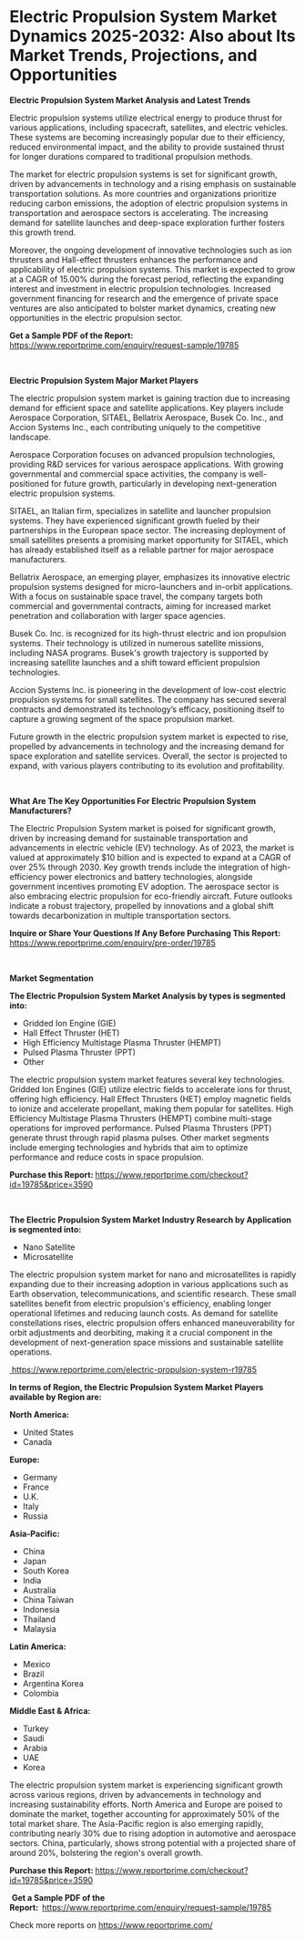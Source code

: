 <p><h1>Electric Propulsion System Market Dynamics 2025-2032: Also about Its Market Trends, Projections, and Opportunities</h1></p><p><strong>Electric Propulsion System Market Analysis and Latest Trends</strong></p>
<p><p>Electric propulsion systems utilize electrical energy to produce thrust for various applications, including spacecraft, satellites, and electric vehicles. These systems are becoming increasingly popular due to their efficiency, reduced environmental impact, and the ability to provide sustained thrust for longer durations compared to traditional propulsion methods.</p><p>The market for electric propulsion systems is set for significant growth, driven by advancements in technology and a rising emphasis on sustainable transportation solutions. As more countries and organizations prioritize reducing carbon emissions, the adoption of electric propulsion systems in transportation and aerospace sectors is accelerating. The increasing demand for satellite launches and deep-space exploration further fosters this growth trend.</p><p>Moreover, the ongoing development of innovative technologies such as ion thrusters and Hall-effect thrusters enhances the performance and applicability of electric propulsion systems. This market is expected to grow at a CAGR of 15.00% during the forecast period, reflecting the expanding interest and investment in electric propulsion technologies. Increased government financing for research and the emergence of private space ventures are also anticipated to bolster market dynamics, creating new opportunities in the electric propulsion sector.</p></p>
<p><strong>Get a Sample PDF of the Report:&nbsp;</strong> <a href="https://www.reportprime.com/enquiry/request-sample/19785?utm_campaign=2528&utm_medium=2&utm_source=Github&utm_content=ia&utm_term=20032025&utm_id=electric-propulsion-system">https://www.reportprime.com/enquiry/request-sample/19785</a></p>
<p>&nbsp;</p>
<p><strong>Electric Propulsion System Major Market Players</strong></p>
<p><p>The electric propulsion system market is gaining traction due to increasing demand for efficient space and satellite applications. Key players include Aerospace Corporation, SITAEL, Bellatrix Aerospace, Busek Co. Inc., and Accion Systems Inc., each contributing uniquely to the competitive landscape.</p><p>Aerospace Corporation focuses on advanced propulsion technologies, providing R&D services for various aerospace applications. With growing governmental and commercial space activities, the company is well-positioned for future growth, particularly in developing next-generation electric propulsion systems.</p><p>SITAEL, an Italian firm, specializes in satellite and launcher propulsion systems. They have experienced significant growth fueled by their partnerships in the European space sector. The increasing deployment of small satellites presents a promising market opportunity for SITAEL, which has already established itself as a reliable partner for major aerospace manufacturers.</p><p>Bellatrix Aerospace, an emerging player, emphasizes its innovative electric propulsion systems designed for micro-launchers and in-orbit applications. With a focus on sustainable space travel, the company targets both commercial and governmental contracts, aiming for increased market penetration and collaboration with larger space agencies.</p><p>Busek Co. Inc. is recognized for its high-thrust electric and ion propulsion systems. Their technology is utilized in numerous satellite missions, including NASA programs. Busek's growth trajectory is supported by increasing satellite launches and a shift toward efficient propulsion technologies.</p><p>Accion Systems Inc. is pioneering in the development of low-cost electric propulsion systems for small satellites. The company has secured several contracts and demonstrated its technology’s efficacy, positioning itself to capture a growing segment of the space propulsion market.</p><p>Future growth in the electric propulsion system market is expected to rise, propelled by advancements in technology and the increasing demand for space exploration and satellite services. Overall, the sector is projected to expand, with various players contributing to its evolution and profitability.</p></p>
<p>&nbsp;</p>
<p><strong>What Are The Key Opportunities For Electric Propulsion System Manufacturers?</strong></p>
<p><p>The Electric Propulsion System market is poised for significant growth, driven by increasing demand for sustainable transportation and advancements in electric vehicle (EV) technology. As of 2023, the market is valued at approximately $10 billion and is expected to expand at a CAGR of over 25% through 2030. Key growth trends include the integration of high-efficiency power electronics and battery technologies, alongside government incentives promoting EV adoption. The aerospace sector is also embracing electric propulsion for eco-friendly aircraft. Future outlooks indicate a robust trajectory, propelled by innovations and a global shift towards decarbonization in multiple transportation sectors.</p></p>
<p><strong>Inquire or Share Your Questions If Any Before Purchasing This Report:</strong> <a href="https://www.reportprime.com/enquiry/pre-order/19785?utm_campaign=2528&utm_medium=2&utm_source=Github&utm_content=ia&utm_term=20032025&utm_id=electric-propulsion-system">https://www.reportprime.com/enquiry/pre-order/19785</a></p>
<p>&nbsp;</p>
<p><strong>Market Segmentation</strong></p>
<p><strong>The Electric Propulsion System Market Analysis by types is segmented into:</strong></p>
<p><ul><li>Gridded Ion Engine (GIE)</li><li>Hall Effect Thruster (HET)</li><li>High Efficiency Multistage Plasma Thruster (HEMPT)</li><li>Pulsed Plasma Thruster (PPT)</li><li>Other</li></ul></p>
<p><p>The electric propulsion system market features several key technologies. Gridded Ion Engines (GIE) utilize electric fields to accelerate ions for thrust, offering high efficiency. Hall Effect Thrusters (HET) employ magnetic fields to ionize and accelerate propellant, making them popular for satellites. High Efficiency Multistage Plasma Thrusters (HEMPT) combine multi-stage operations for improved performance. Pulsed Plasma Thrusters (PPT) generate thrust through rapid plasma pulses. Other market segments include emerging technologies and hybrids that aim to optimize performance and reduce costs in space propulsion.</p></p>
<p><strong>Purchase this Report:&nbsp;</strong><a href="https://www.reportprime.com/checkout?id=19785&price=3590&utm_campaign=2528&utm_medium=2&utm_source=Github&utm_content=ia&utm_term=20032025&utm_id=electric-propulsion-system">https://www.reportprime.com/checkout?id=19785&price=3590</a></p>
<p>&nbsp;</p>
<p><strong>The Electric Propulsion System Market Industry Research by Application is segmented into:</strong></p>
<p><ul><li>Nano Satellite</li><li>Microsatellite</li></ul></p>
<p><p>The electric propulsion system market for nano and microsatellites is rapidly expanding due to their increasing adoption in various applications such as Earth observation, telecommunications, and scientific research. These small satellites benefit from electric propulsion's efficiency, enabling longer operational lifetimes and reducing launch costs. As demand for satellite constellations rises, electric propulsion offers enhanced maneuverability for orbit adjustments and deorbiting, making it a crucial component in the development of next-generation space missions and sustainable satellite operations.</p></p>
<p><a href="https://www.reportprime.com/electric-propulsion-system-r19785?utm_campaign=2528&utm_medium=2&utm_source=Github&utm_content=ia&utm_term=20032025&utm_id=electric-propulsion-system">&nbsp;https://www.reportprime.com/electric-propulsion-system-r19785</a></p>
<p><strong>In terms of Region, the Electric Propulsion System Market Players available by Region are:</strong></p>
<p>
    <p> <strong> North America: </strong>
        <ul>
            <li>United States</li>
            <li>Canada</li>
        </ul>
        </p> 
    <p> <strong> Europe: </strong>
        <ul>
            <li>Germany</li>
            <li>France</li>
            <li>U.K.</li>
            <li>Italy</li>
            <li>Russia</li>
        </ul>
        </p> 
    <p> <strong> Asia-Pacific: </strong>
        <ul>
            <li>China</li>
            <li>Japan</li>
            <li>South Korea</li>
            <li>India</li>
            <li>Australia</li>
            <li>China Taiwan</li>
            <li>Indonesia</li>
            <li>Thailand</li>
            <li>Malaysia</li>
        </ul>
        </p> 
    <p> <strong> Latin America: </strong>
        <ul>
            <li>Mexico</li>
            <li>Brazil</li>
            <li>Argentina Korea</li>
            <li>Colombia</li>
        </ul>
        </p> 
    <p> <strong> Middle East & Africa: </strong>
        <ul>
            <li>Turkey</li>
            <li>Saudi</li>
            <li>Arabia</li>
            <li>UAE</li>
            <li>Korea</li>
        </ul>
    </p>
    </p>
<p><p>The electric propulsion system market is experiencing significant growth across various regions, driven by advancements in technology and increasing sustainability efforts. North America and Europe are poised to dominate the market, together accounting for approximately 50% of the total market share. The Asia-Pacific region is also emerging rapidly, contributing nearly 30% due to rising adoption in automotive and aerospace sectors. China, particularly, shows strong potential with a projected share of around 20%, bolstering the region's overall growth.</p></p>
<p><strong>Purchase this Report: </strong><a href="https://www.reportprime.com/checkout?id=19785&price=3590&utm_campaign=2528&utm_medium=2&utm_source=Github&utm_content=ia&utm_term=20032025&utm_id=electric-propulsion-system">https://www.reportprime.com/checkout?id=19785&price=3590</a></p>
<p>&nbsp;<strong>Get a Sample PDF of the Report:&nbsp;&nbsp;</strong><a href="https://www.reportprime.com/enquiry/request-sample/19785?utm_campaign=2528&utm_medium=2&utm_source=Github&utm_content=ia&utm_term=20032025&utm_id=electric-propulsion-system">https://www.reportprime.com/enquiry/request-sample/19785</a></p>
<p><strong></strong></p>
<p>Check more reports on <a href="https://www.reportprime.com/?utm_campaign=2528&utm_medium=2&utm_source=Github&utm_content=ia&utm_term=20032025&utm_id=electric-propulsion-system">https://www.reportprime.com/</a></p>